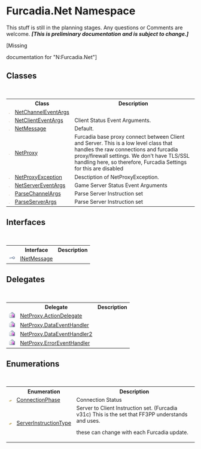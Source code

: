 # Furcadia.Net Namespace
This stuff is still in the planning stages. Any questions or Comments are welcome. _**\[This is preliminary documentation and is subject to change.\]**_

\[Missing <summary> documentation for "N:Furcadia.Net"\]


## Classes
&nbsp;<table><tr><th></th><th>Class</th><th>Description</th></tr><tr><td>![Public class](media/pubclass.gif "Public class")</td><td><a href="T_Furcadia_Net_NetChannelEventArgs">NetChannelEventArgs</a></td><td></td></tr><tr><td>![Public class](media/pubclass.gif "Public class")</td><td><a href="T_Furcadia_Net_NetClientEventArgs">NetClientEventArgs</a></td><td>
Client Status Event Arguments.</td></tr><tr><td>![Public class](media/pubclass.gif "Public class")</td><td><a href="T_Furcadia_Net_NetMessage">NetMessage</a></td><td>
Default.</td></tr><tr><td>![Public class](media/pubclass.gif "Public class")</td><td><a href="T_Furcadia_Net_NetProxy">NetProxy</a></td><td>
Furcadia base proxy connect between Client and Server. This is a low level class that handles the raw connections and furcadia proxy/firewall settings. 
We don't have TLS/SSL handling here, so therefore, Furcadia Settings for this are disabled</td></tr><tr><td>![Public class](media/pubclass.gif "Public class")</td><td><a href="T_Furcadia_Net_NetProxyException">NetProxyException</a></td><td>
Desctiption of NetProxyException.</td></tr><tr><td>![Public class](media/pubclass.gif "Public class")</td><td><a href="T_Furcadia_Net_NetServerEventArgs">NetServerEventArgs</a></td><td>
Game Server Status Event Arguments</td></tr><tr><td>![Public class](media/pubclass.gif "Public class")</td><td><a href="T_Furcadia_Net_ParseChannelArgs">ParseChannelArgs</a></td><td>
Parse Server Instruction set</td></tr><tr><td>![Public class](media/pubclass.gif "Public class")</td><td><a href="T_Furcadia_Net_ParseServerArgs">ParseServerArgs</a></td><td>
Parse Server Instruction set</td></tr></table>

## Interfaces
&nbsp;<table><tr><th></th><th>Interface</th><th>Description</th></tr><tr><td>![Public interface](media/pubinterface.gif "Public interface")</td><td><a href="T_Furcadia_Net_INetMessage">INetMessage</a></td><td></td></tr></table>

## Delegates
&nbsp;<table><tr><th></th><th>Delegate</th><th>Description</th></tr><tr><td>![Public delegate](media/pubdelegate.gif "Public delegate")</td><td><a href="T_Furcadia_Net_NetProxy_ActionDelegate">NetProxy.ActionDelegate</a></td><td></td></tr><tr><td>![Public delegate](media/pubdelegate.gif "Public delegate")</td><td><a href="T_Furcadia_Net_NetProxy_DataEventHandler">NetProxy.DataEventHandler</a></td><td></td></tr><tr><td>![Public delegate](media/pubdelegate.gif "Public delegate")</td><td><a href="T_Furcadia_Net_NetProxy_DataEventHandler2">NetProxy.DataEventHandler2</a></td><td></td></tr><tr><td>![Public delegate](media/pubdelegate.gif "Public delegate")</td><td><a href="T_Furcadia_Net_NetProxy_ErrorEventHandler">NetProxy.ErrorEventHandler</a></td><td></td></tr></table>

## Enumerations
&nbsp;<table><tr><th></th><th>Enumeration</th><th>Description</th></tr><tr><td>![Public enumeration](media/pubenumeration.gif "Public enumeration")</td><td><a href="T_Furcadia_Net_ConnectionPhase">ConnectionPhase</a></td><td>
Connection Status</td></tr><tr><td>![Public enumeration](media/pubenumeration.gif "Public enumeration")</td><td><a href="T_Furcadia_Net_ServerInstructionType">ServerInstructionType</a></td><td>
Server to Client Instruction set. (Furcadia v31c) 
This is the set that FF3PP understands and uses.

these can change with each Furcadia update.</td></tr></table>&nbsp;
